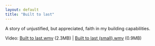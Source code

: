 ```yaml
---
layout: default
title: "Built to last"
---
```


A story of unjustified, but appreciated, faith in my building capabilities.

Video: <a href="/v2/blog/2005/09/Built to last.wmv">Built to last.wmv</a> (2.3MB) | <a href="/v2/blog/2005/09/Built to last (small).wmv">Built to last (small).wmv</a> (0.9MB)

